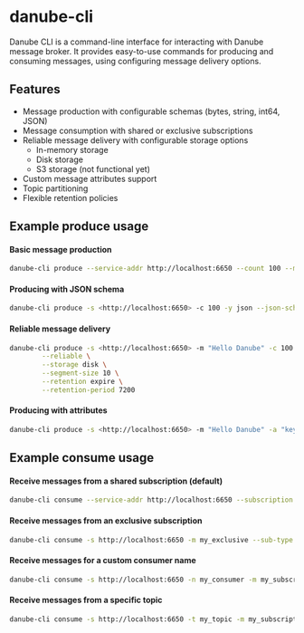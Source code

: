 # danube-cli

Danube CLI is a command-line interface for interacting with Danube message broker. It provides easy-to-use commands for producing and consuming messages, using configuring message delivery options.

## Features

- Message production with configurable schemas (bytes, string, int64, JSON)
- Message consumption with shared or exclusive subscriptions
- Reliable message delivery with configurable storage options
  - In-memory storage
  - Disk storage
  - S3 storage (not functional yet)
- Custom message attributes support
- Topic partitioning
- Flexible retention policies

## Example produce usage

#### Basic message production

```bash
danube-cli produce --service-addr http://localhost:6650 --count 100 --message "Hello Danube"
```

#### Producing with JSON schema

```bash
danube-cli produce -s <http://localhost:6650> -c 100 -y json --json-schema '{"type":"object"}' -m '{"key":"Hello Danube"}'
```

#### Reliable message delivery

```bash
danube-cli produce -s <http://localhost:6650> -m "Hello Danube" -c 100 \
        --reliable \
        --storage disk \
        --segment-size 10 \
        --retention expire \
        --retention-period 7200
```

#### Producing with attributes

``` bash
danube-cli produce -s <http://localhost:6650> -m "Hello Danube" -a "key1:value1,key2:value2"
```

## Example consume usage

#### Receive messages from a shared subscription (default)

```bash
danube-cli consume --service-addr http://localhost:6650 --subscription my_shared_subscription
```

#### Receive messages from an exclusive subscription

```bash
danube-cli consume -s http://localhost:6650 -m my_exclusive --sub-type exclusive
```

#### Receive messages for a custom consumer name

```bash
danube-cli consume -s http://localhost:6650 -n my_consumer -m my_subscription
```

#### Receive messages from a specific topic

```bash
danube-cli consume -s http://localhost:6650 -t my_topic -m my_subscription
```
